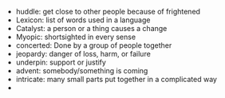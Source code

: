 - huddle: get close to other people because of frightened
- Lexicon: list of words used in a language
- Catalyst: a person or a thing causes a change
- Myopic: shortsighted in every sense
- concerted: Done by a group of people together
- jeopardy: danger of loss, harm, or failure
- underpin: support or justify
- advent: somebody/something is coming
- intricate: many small parts put together in a complicated way
- 


